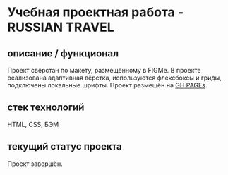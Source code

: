# Учебная проектная работа - RUSSIAN TRAVEL

## описание / функционал
Проект свёрстан по макету, размещённому в FIGMе. В проекте реализована адаптивная вёрстка, используются флексбоксы и гриды, подключены локальные шрифты. Проект размещён на [GH PAGEs](https://miardo.github.io/russian-travel/).

## стек технологий
HTML, CSS, БЭМ

## текущий статус проекта
Проект завершён.
